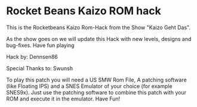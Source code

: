 # Rocket Beans Kaizo ROM hack
This is the Rocketbeans Kaizo Rom-Hack from the Show "Kaizo Geht Das". 

As the show goes on we will update this Hack with new levels, designs and bug-fixes. Have fun playing

Hack by: Dennsen86 

Special Thanks to: Swunsh

To play this patch you will need a US SMW Rom File, A patching software (like Floating IPS) and a SNES Emulator of your choice (for example SNES9x).
Just use the patching software to combine this patch with your ROM and execute it in the emulator. Have Fun!

